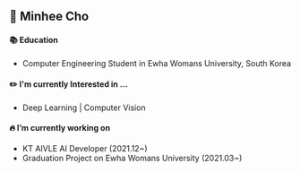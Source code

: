 ## 👋 Minhee Cho



#### 📚 Education
 - Computer Engineering Student in Ewha Womans University, South Korea

#### ✏️ I'm currently Interested in ...
- Deep Learning |  Computer Vision

#### 🔥 I’m currently working on

- KT AIVLE AI Developer (2021.12~)
- Graduation Project on Ewha Womans University (2021.03~)
